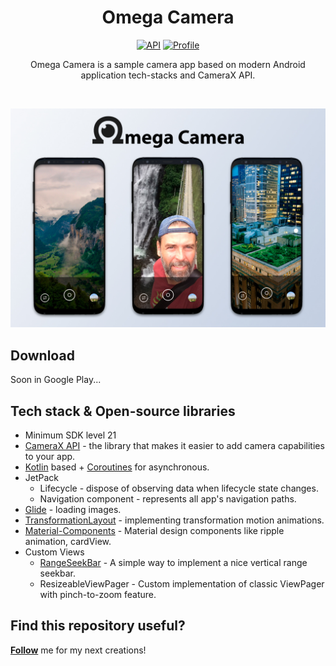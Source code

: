 <h1 align="center">Omega Camera</h1>

<p align="center">
  <a href="https://android-arsenal.com/api?level=21"><img alt="API" src="https://img.shields.io/badge/API-21%2B-brightgreen.svg?style=flat"/></a>
  <a href="https://github.com/an9ar"><img alt="Profile" src="https://an9ar.github.io/an9arGithubLogo.svg"/></a> 
</p>

<p align="center">  
Omega Camera is a sample camera app based on modern Android application tech-stacks and CameraX API.</p>
</br>

<p align="center">
<img src="/preview/screenshot.jpg"/>
</p>

## Download
Soon in Google Play...

## Tech stack & Open-source libraries
- Minimum SDK level 21
- [CameraX API](https://developer.android.com/jetpack/androidx/releases/camera) - the library that makes it easier to add camera capabilities to your app.
- [Kotlin](https://kotlinlang.org/) based + [Coroutines](https://github.com/Kotlin/kotlinx.coroutines) for asynchronous.
- JetPack
  - Lifecycle - dispose of observing data when lifecycle state changes.
  - Navigation component - represents all app's navigation paths.
- [Glide](https://github.com/bumptech/glide) - loading images.
- [TransformationLayout](https://github.com/skydoves/transformationlayout) - implementing transformation motion animations.
- [Material-Components](https://github.com/material-components/material-components-android) - Material design components like ripple animation, cardView.
- Custom Views
  - [RangeSeekBar](https://github.com/Jay-Goo/RangeSeekBar) - A simple way to implement a nice vertical range seekbar.
  - ResizeableViewPager - Custom implementation of classic ViewPager with pinch-to-zoom feature.

## Find this repository useful?
__[Follow](https://github.com/an9ar)__ me for my next creations!

